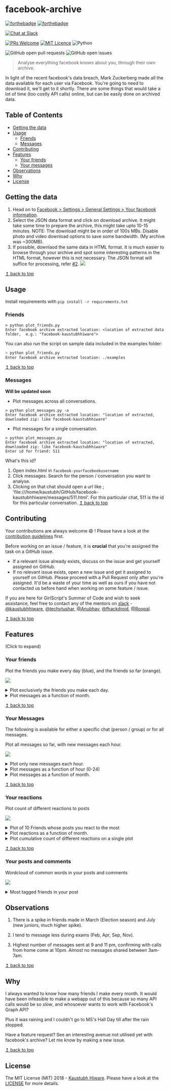 # facebook-archive
[![forthebadge](http://forthebadge.com/images/badges/made-with-python.svg)](http://forthebadge.com) [![forthebadge](https://forthebadge.com/images/badges/for-you.svg)](https://forthebadge.com)

[![Chat at Slack](https://img.shields.io/badge/chat%20on%20-Slack-brightgreen.svg?style=for-the-badge)](https://girlscriptgssoc.slack.com/messages/CB4V6N62H/details/)

[![PRs Welcome](https://img.shields.io/badge/PRs-welcome-brightgreen.svg?style=shields)](http://makeapullrequest.com) [![MIT Licence](https://badges.frapsoft.com/os/mit/mit.png?v=103)](https://opensource.org/licenses/mit-license.php) ![Python](https://img.shields.io/badge/python-2.7-blue.svg)


![GitHub open pull requests](https://img.shields.io/github/issues-pr/kaustubhhiware/facebook-archive.svg) 
![GitHub open issues](https://img.shields.io/github/issues/kaustubhhiware/facebook-archive.svg)

> Analyse everything facebook knows about you, through their own archive.

In light of the recent facebook's data breach, Mark Zuckerberg made all the data available for each user via Facebook. You're going to need to download it, we'll get to it shortly. There are some things that would take a lot of time (too costly API calls) online, but can be easily done on archived data.

## Table of Contents

* [Getting the data](#getting-the-data)
* [Usage](#usage)
  - [Friends](#friends)
  - [Messages](#messages)
* [Contributing](#contributing)
* [Features](#features)
  - [Your friends](#your-friends)
  - [Your messages](#your-messages)
* [Observations](#observations)
* [Why](#why)
* [License](#why)

## Getting the data

1. Head on to [Facebook > Settings > General Settings > Your facebook information](https://www.facebook.com/settings?tab=your_facebook_informations).
2. Select the JSON data format and click on download archive. It might take some time to prepare the archive, this might take upto 10-15 minutes. NOTE: The download might be in order of 100s MBs. Disable photo and video download options to save some bandwidth. (My archive was ~300MB).
3. If possible, downlaod the same data in HTML format. It is much easier to browse through your archive and spot some interesting patterns in the HTML format, however this is not necessary. The JSON format will suffice for processing, refer [#2](https://github.com/kaustubhhiware/facebook-archive/issues/2).
 ![](images/archive-download.png)
 
[↥ back to top](#table-of-contents)

## Usage

Install requirements with `pip install -r requirements.txt`

### Friends

```
> python plot_friends.py
Enter facebook archive extracted location: <location of extracted data folder,  e.g.: "facebook-kaustubhhiware">
```
You can also run the script on sample data included in the examples folder:
```python
> python plot_friends.py
Enter facebook archive extracted location: ./examples
```
[↥ back to top](#table-of-contents)

### Messages

**Will be updated soon**

* Plot messages across all conversations.
 ```
 > python plot_messages.py -a
 Enter facebook archive extracted location: "location of extracted, downloaded zip: like facebook-kaustubhhiware" 
 ```

* Plot messages for a single conversation.
 ```
 > python plot_messages.py
 Enter facebook archive extracted location: "location of extracted, downloaded zip: like facebook-kaustubhhiware"
 Enter id for friend: 511
 ```

What's this id? 
1. Open index.html in `facebook-yourfacebookusername`
2. Click messages. Search for the person / conversation you want to analyse.
3. Clicking on that chat should open a url like ; 'file:///home/kaustubh/GitHub/facebook-kaustubhhiware/messages/511.html'. For this particular chat, 511 is the id for this particular conversation.
[↥ back to top](#table-of-contents)

## Contributing

Your contributions are always welcome :smile: ! Please have a look at the [contribution guidelines](CONTRIBUTING.md) first.

Before working on an issue / feature, it is **crucial** that you're assigned the task on a GitHub issue.
* If a relevant issue already exists, discuss on the issue and get yourself assigned on GitHub.
* If no relevant issue exists, open a new issue and get it assigned to yourself on GitHub.
Please proceed with a Pull Request only after you're assigned. It'd be a waste of your time as well as ours if you have not contacted us before hand when working on some feature / issue.

If you are here for GirlScript's Summer of Code and wish to seek assistance, feel free to contact any of the mentors on [slack](https://girlscriptgssoc.slack.com/) - 
[@kaustubhhiware](https://girlscriptgssoc.slack.com/messages/DB0B3GBEG/), [@techytushar](https://girlscriptgssoc.slack.com/messages/DBBGEQAPQ/),
[@Anubhav](https://girlscriptgssoc.slack.com/messages/DBAK57AQ2/), [@fhackdroid](https://girlscriptgssoc.slack.com/messages/DBAK4TUP4/), [@Roopal](https://girlscriptgssoc.slack.com/messages/DB92S68SX).

[↥ back to top](#table-of-contents)

## Features

(Click to expand)

### Your friends

Plot the friends you make every day (blue), and the friends so far (orange).

 ![](images/friends-cumulative.png)

<details>
<summary>Plot exclusively the friends you make each day.</summary>

 ![](images/friends-each.png)
</details>

<details>
<summary>Plot messages as a function of month.</summary>

 ![](images/friends-month.png)
</details>

[↥ back to top](#table-of-contents)


### Your Messages

The following is available for either a specific chat (person / group) or for all messages.

Plot all messages so far, with new messages each hour.

 ![](images/msgs-cumulative.png)

<details>
<summary>Plot only new messages each hour.</summary>

 ![](images/msgs-each.png)
</details>
<details>
<summary>Plot messages as a function of hour (0-24)</summary>

 ![](images/msgs-hour.png)
</details>
<details>
<summary>Plot messages as a function of month.</summary>

 ![](images/msgs-month.png)
</details>

[↥ back to top](#table-of-contents)


### Your reactions

Plot count of different reactions to posts

 ![](images/reactions_plot2.png)

<details>
<summary>Plot of 10 Friends whose posts you react to the most</summary>

 ![](images/top10_friends.png)
</details>
<details>
<summary>Plot reactions as a function of month.</summary>

 ![](images/reactions_monthwise.png)
</details>
<details>
<summary>Plot cumulative count of different reactions on a single plot</summary>

 ![](images/cumulative_rxns.png)
</details>

[↥ back to top](#table-of-contents)

### Your posts and comments

Wordcloud of common words in your posts and comments

 ![](images/wordcloud_comments.png)

<details>
<summary>Most tagged friends in your post</summary>

 ![](images/wordcloud_tagged_friends.png)
</details>


## Observations

1. There is a spike in friends made in March (Election season) and July (new juniors, much higher spike).

2. I tend to message less during exams (Feb, Apr, Sep, Nov).

3. Highest number of messages sent at 9 and 11 pm, confirming with calls from home come at 10pm. Almost no messages shared between 3am-7am.

[↥ back to top](#table-of-contents)

## Why

I always wanted to know how many friends I make every month. It would have been infeasible to make a webapp out of this because so many API calls would be so _slow_, and whosoever wants to work with Facebook's Graph API?

Plus it was raining and I couldn't go to MS's Hall Day till after the rain stopped.

Have a feature request? See an interesting avenue not utilised yet with facebook's archive? Let me know by making a new issue.

[↥ back to top](#table-of-contents)

## License

The MIT License (MIT) 2018 - [Kaustubh Hiware](https://github.com/kaustubhhiware). Please have a look at the [LICENSE](LICENSE) for more details.

